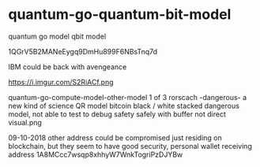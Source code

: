# quantum-go-quantum-bit-model
quantum go model qbit model



1QGrV5B2MANeEygq9DmHu899F6NBsTnq7d


IBM could be back with avengeance




https://i.imgur.com/S2RiACf.png


quantum-go-compute-model-other-model 1 of 3 rorscach -dangerous- a new kind of science QR model bitcoin black / white stacked dangerous model, not able to test to debug safety safely with buffer not direct visual.png











09-10-2018
other address could be compromised just residing on blockchain, but they seem to have good security, personal wallet receiving address
1A8MCcc7wsqp8xhhyW7WnkTogriPzDJYBw
